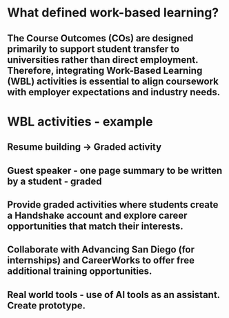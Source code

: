 # What defined work-based learning?

## The Course Outcomes (COs) are designed primarily to support student transfer to universities rather than direct employment. Therefore, integrating Work-Based Learning (WBL) activities is essential to align coursework with employer expectations and industry needs.

# WBL activities - example

## Resume building -> Graded activity
## Guest speaker - one page summary to be written by a student - graded
## Provide graded activities where students create a Handshake account and explore career opportunities that match their interests.
## Collaborate with Advancing San Diego (for internships) and CareerWorks to offer free additional training opportunities.
## Real world tools - use of AI tools as an assistant. Create prototype. 


